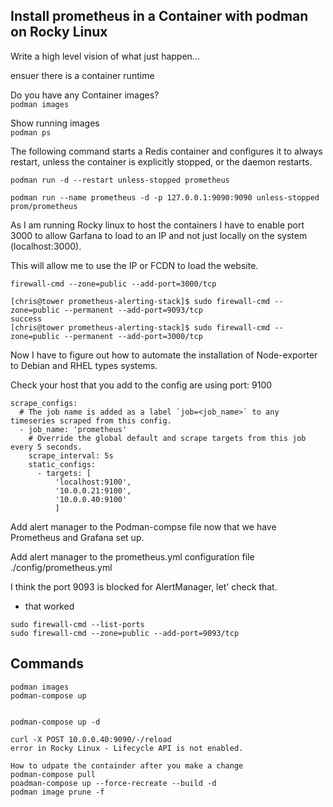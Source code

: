 ## Install prometheus in a Container with podman on Rocky Linux


Write a high level vision of what just happen...











ensuer there is a container runtime  



Do you have any Container images?  
```podman images```

Show running images  
```podman ps```

The following command starts a Redis container and configures it to always restart, unless the container is explicitly stopped, or the daemon restarts.  

```podman run -d --restart unless-stopped prometheus```

```podman run --name prometheus -d -p 127.0.0.1:9090:9090 unless-stopped prom/prometheus```



 As I am running Rocky linux to host the containers I have to enable port 3000 to allow Garfana to load to an IP and not just locally on the system (localhost:3000).  

 This will allow me to use the IP or FCDN to load the website.  

 ```
 firewall-cmd --zone=public --add-port=3000/tcp

 [chris@tower prometheus-alerting-stack]$ sudo firewall-cmd --zone=public --permanent --add-port=9093/tcp
success  
[chris@tower prometheus-alerting-stack]$ sudo firewall-cmd --zone=public --permanent --add-port=3000/tcp  

 ```

 Now I have to figure out how to automate the installation of Node-exporter to Debian and RHEL types systems.  

Check your host that you add to the config are using port: 9100
```
scrape_configs:
  # The job name is added as a label `job=<job_name>` to any timeseries scraped from this config.
  - job_name: 'prometheus'
    # Override the global default and scrape targets from this job every 5 seconds.
    scrape_interval: 5s
    static_configs:
      - targets: [
          'localhost:9100',
          '10.0.0.21:9100',
          '10.0.0.40:9100'
          ]
```

Add alert manager to the Podman-compse file now that we have Prometheus and Grafana set up.  

Add alert manager to the prometheus.yml configuration file ./config/prometheus.yml

I think the port 9093 is blocked for AlertManager, let' check that.  
- that worked 

```
sudo firewall-cmd --list-ports
sudo firewall-cmd --zone=public --add-port=9093/tcp
```

## Commands
```
podman images  
podman-compose up


podman-compose up -d

curl -X POST 10.0.0.40:9090/-/reload
error in Rocky Linux - Lifecycle API is not enabled.

```

```
How to udpate the containder after you make a change
podman-compose pull
poadman-compose up --force-recreate --build -d
podman image prune -f

```
